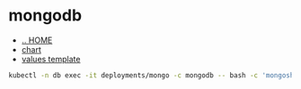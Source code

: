 # mongodb

- [.. HOME](../../../README.md)
- [chart](../../../charts/mongodb/README.md)
- [values template](mongo.tpl)

```sh
kubectl -n db exec -it deployments/mongo -c mongodb -- bash -c 'mongosh mongodb://$MONGO_INITDB_ROOT_USERNAME:$MONGO_INITDB_ROOT_PASSWORD@localhost --eval "show dbs"'
```
